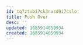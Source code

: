 ```yaml
---
id: tq7ztvb17ck3nusd9i7cslo
title: Push Over
desc: ''
updated: 1685914059934
created: 1685914059934
---
```

